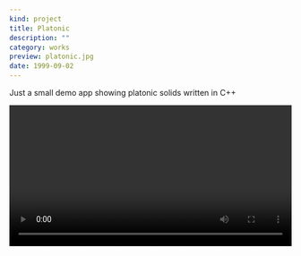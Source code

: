 ```yaml
---
kind: project
title: Platonic
description: ""
category: works
preview: platonic.jpg
date: 1999-09-02
---
```


Just a small demo app showing platonic solids written in C++

<div align="center">
<video width="100%" controls style="max-width: 900px" autoplay loop>
    <source src="platonic.mp4" type="video/mp4"/>
  <img src="platonic.jpg" style="max-width: 900px">
</video>
</div>
